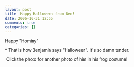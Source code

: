 ```yaml
---
layout: post
title: Happy Halloween from Ben!
date: 2006-10-31 12:16
comments: true
categories: []
---
```

Happy "Hominy"

^ That is how Benjamin says "Halloween". It's so damn tender.

<a href="http://filias.smugmug.com/gallery/2074924/1/106898756"><img src="http://filias.smugmug.com/photos/106898756-S.jpg" alt="" /></a>
Click the photo for another photo of him in his frog costume!
